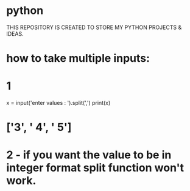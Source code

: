 # python
THIS REPOSITORY IS CREATED TO STORE MY PYTHON PROJECTS & IDEAS.

# how to take multiple inputs:
# 1
x = input('enter values : ').split(',')
print(x)
# ['3', ' 4', ' 5']
# 2 - if you want the value to be in integer format split function won't work.
